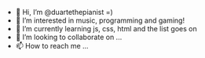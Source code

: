 - 👋 Hi, I’m @duartethepianist =)
- 👀 I’m interested in music, programming and gaming!
- 🌱 I’m currently learning js, css, html and the list goes on
- 💞️ I’m looking to collaborate on ...
- 📫 How to reach me ...

<!---
duartethepianist/duartethepianist is a ✨ special ✨ repository because its `README.md` (this file) appears on your GitHub profile.
You can click the Preview link to take a look at your changes.
--->
